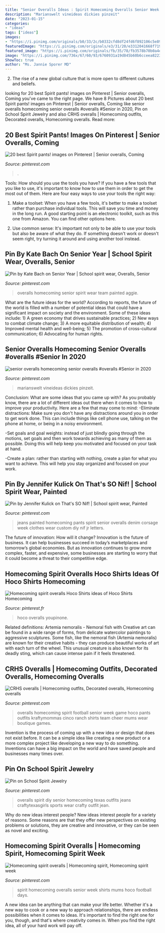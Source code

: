 ```yaml
---
title: "Senior Overalls Ideas : Spirit Homecoming Overalls Senior Week Shirts Mums Hoco Football Days"
description: "Marianswelt vineideas dickies pinzeit"
date: "2023-01-15"
categories:
- "ideas"
tags: ["ideas"]
images:
- "https://i.pinimg.com/originals/b0/33/2c/b0332cfd8df24fd6f892106c5e891844.jpg"
featuredImage: "https://i.pinimg.com/originals/e3/31/20/e3312041668f719024d38d4d8916d198.png"
featured_image: "https://i.pinimg.com/originals/fb/35/78/fb3578b70b0a4eb2f90e2909ea394895.jpg"
image: "https://i.pinimg.com/736x/67/60/93/6760931a19d845b60b6cceea82236183--painted-jeans-senior-pics.jpg"
ShowToc: true
author: "Ms. Jannie Sporer MD"
---
```



2. The rise of a new global culture that is more open to different cultures and beliefs. 

	

		
looking for 20 best Spirit pants! images on Pinterest | Senior overalls, Coming you've came to the right page. We have 8 Pictures about 20 best Spirit pants! images on Pinterest | Senior overalls, Coming like senior overalls homecoming senior overalls #overalls #Senior in 2020, Pin on School Spirit Jewelry and also CRHS overalls | Homecoming outfits, Decorated overalls, Homecoming overalls. Read more:
		
    
## 20 Best Spirit Pants! Images On Pinterest | Senior Overalls, Coming

<img loading=lazy src="https://i.pinimg.com/736x/67/60/93/6760931a19d845b60b6cceea82236183--painted-jeans-senior-pics.jpg" onerror="this.onerror=null;this.src='https://tse3.mm.bing.net/th?id=OIP.Q976N-ZZxM73JgUS-la0RQHaHa&amp;pid=15.1';" alt="20 best Spirit pants! images on Pinterest | Senior overalls, Coming">

_Source: pinterest.com_

>. 

	

Tools: How should you use the tools you have?
If you have a few tools that you like to use, it's important to know how to use them in order to get the most out of them. Here are four easy ways to use your tools the right way:
1) Make a toolset: When you have a few tools, it's better to make a toolset rather than purchase individual tools. This will save you time and money in the long run. A good starting point is an electronic toolkit, such as this one from Amazon. You can find other options here.

2) Use common sense: It's important not only to be able to use your tools but also be aware of what they do. If something doesn't work or doesn't seem right, try turning it around and using another tool instead.

    
## Pin By Kate Bach On Senior Year | School Spirit Wear, Overalls, Senior

<img loading=lazy src="https://i.pinimg.com/originals/c7/d7/d9/c7d7d9beb751d61a1d1efc8c26573f0d.jpg" onerror="this.onerror=null;this.src='https://tse3.mm.bing.net/th?id=OIP.p1WzyvUDbsnALKedJozU1gHaJ4&amp;pid=15.1';" alt="Pin by Kate Bach on Senior Year | School spirit wear, Overalls, Senior">

_Source: pinterest.com_

>overalls homecoming senior spirit wear team painted aggie. 

	

What are the future ideas for the world?
According to reports, the future of the world is filled with a number of potential ideas that could have a significant impact on society and the environment. Some of these ideas include: 1) A green economy that drives sustainable practices; 2) New ways to combat climate change; 3) A more equitable distribution of wealth; 4) Improved mental health and well-being; 5) The promotion of cross-cultural communication; 6) Advocating for human rights.

    
## Senior Overalls Homecoming Senior Overalls #overalls #Senior In 2020

<img loading=lazy src="https://i.pinimg.com/originals/e3/31/20/e3312041668f719024d38d4d8916d198.png" onerror="this.onerror=null;this.src='https://tse1.mm.bing.net/th?id=OIP.4zEgQWaPcZAk041NiRbRmAHaNK&amp;pid=15.1';" alt="senior overalls homecoming senior overalls #overalls #Senior in 2020">

_Source: pinterest.com_

>marianswelt vineideas dickies pinzeit. 

	

Conclusion: What are some ideas that you came up with?
As you probably know, there are a lot of different ideas out there when it comes to how to improve your productivity. Here are a few that may come to mind:
-Eliminate distractions: Make sure you don't have any distractions around you in order to get work done. This can include things like cell phone use, talking on the phone at home, or being in a noisy environment.

-Set goals and goal weights: instead of just blindly going through the motions, set goals and then work towards achieving as many of them as possible. Doing this will help keep you motivated and focused on your task at hand.

-Create a plan: rather than starting with nothing, create a plan for what you want to achieve. This will help you stay organized and focused on your work.

    
## Pin By Jennifer Kulick On That&#039;s SO Nif! | School Spirit Wear, Painted

<img loading=lazy src="https://i.pinimg.com/originals/fb/35/78/fb3578b70b0a4eb2f90e2909ea394895.jpg" onerror="this.onerror=null;this.src='https://tse1.mm.bing.net/th?id=OIP.xRwzjRu7TnLBhISq1RoSzgHaJ4&amp;pid=15.1';" alt="Pin by Jennifer Kulick on That&#039;s SO Nif! | School spirit wear, Painted">

_Source: pinterest.com_

>jeans painted homecoming pants spirit senior overalls denim corsage week clothes wear custom diy nif jr letters. 

	

The future of innovation: How will it change?
Innovation is the future of business. It can help businesses succeed in today’s marketplaces and tomorrow’s global economies. But as innovation continues to grow more complex, faster, and expensive, some businesses are starting to worry that it could become a threat to their competitive edge.

    
## Homecoming Spirit Overalls Hoco Shirts Ideas Of Hoco Shirts Homecoming

<img loading=lazy src="https://i.pinimg.com/736x/c5/fa/46/c5fa468fb75bc32337cc82fb6b811cc6.jpg" onerror="this.onerror=null;this.src='https://tse1.mm.bing.net/th?id=OIP.ViCCVnM843WiNwnnRYcP0wHaLH&amp;pid=15.1';" alt="Homecoming spirit overalls Hoco Shirts ideas of Hoco Shirts Homecoming">

_Source: pinterest.fr_

>hoco overalls youpinone. 

	

Related definitions: Artemia nemoralis - Nemoral fish with
Creative art can be found in a wide range of forms, from delicate watercolor paintings to aggressive sculptures. Some fish, like the nemoral fish (Artemia nemoralis) are known for their creative habits - they can produce beautiful works of art with each turn of the wheel. This unusual creature is also known for its deadly sting, which can cause intense pain if it feels threatened.

    
## CRHS Overalls | Homecoming Outfits, Decorated Overalls, Homecoming Overalls

<img loading=lazy src="https://i.pinimg.com/originals/da/08/22/da08227e34695c23e716f76c8938d338.jpg" onerror="this.onerror=null;this.src='https://tse2.mm.bing.net/th?id=OIP.YiNNNJhtW1cmCN3X0DhFPAHaJ4&amp;pid=15.1';" alt="CRHS overalls | Homecoming outfits, Decorated overalls, Homecoming overalls">

_Source: pinterest.com_

>overalls homecoming spirit football senior week game hoco pants outfits kraftymommas cinco ranch shirts team cheer mums wear boutique games. 

	

Invention is the process of coming up with a new idea or design that does not exist before. It can be a simple idea like creating a new product or a more complex project like developing a new way to do something. Inventions can have a big impact on the world and have saved people and businesses many times over.

    
## Pin On School Spirit Jewelry

<img loading=lazy src="https://i.pinimg.com/originals/35/24/e3/3524e33583c81b9405931be44a7d07f7.jpg" onerror="this.onerror=null;this.src='https://tse3.mm.bing.net/th?id=OIP.yQeXM0XLKqvoPsDgFviIhwHaLH&amp;pid=15.1';" alt="Pin on School Spirit Jewelry">

_Source: pinterest.com_

>overalls spirit diy senior homecoming texas outfits jeans craftytexasgirls sports wear crafty outfit jean. 

	

Why do new ideas interest people?
New ideas interest people for a variety of reasons. Some reasons are that they offer new perspectives on existing problems or solutions, they are creative and innovative, or they can be seen as novel and exciting.

    
## Homecoming Spirit Overalls | Homecoming Spirit, Homecoming Spirit Week

<img loading=lazy src="https://i.pinimg.com/originals/b0/33/2c/b0332cfd8df24fd6f892106c5e891844.jpg" onerror="this.onerror=null;this.src='https://tse3.mm.bing.net/th?id=OIP.LWl6lmNl_4xhZUfPuBo8dgHaNK&amp;pid=15.1';" alt="Homecoming spirit overalls | Homecoming spirit, Homecoming spirit week">

_Source: pinterest.com_

>spirit homecoming overalls senior week shirts mums hoco football days. 

	

A new idea can be anything that can make your life better. Whether it's a new way to cook or a new way to approach relationships, there are endless possibilities when it comes to ideas. It's important to find the right one for you, though, and that's where creativity comes in. When you find the right idea, all of your hard work will pay off.

